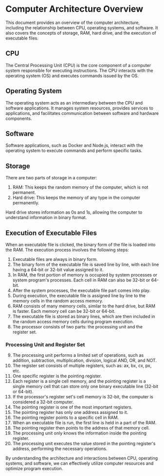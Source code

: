 # Computer Architecture Overview

This document provides an overview of the computer architecture, including the relationship between CPU, operating systems, and software. It also covers the concepts of storage, RAM, hard drive, and the execution of executable files.

## CPU

The Central Processing Unit (CPU) is the core component of a computer system responsible for executing instructions. The CPU interacts with the operating system (OS) and executes commands issued by the OS.

## Operating System

The operating system acts as an intermediary between the CPU and software applications. It manages system resources, provides services to applications, and facilitates communication between software and hardware components.

## Software

Software applications, such as Docker and Node.js, interact with the operating system to execute commands and perform specific tasks.

## Storage

There are two parts of storage in a computer:

1. RAM: This keeps the random memory of the computer, which is not permanent.
2. Hard drive: This keeps the memory of any type in the computer permanently.

Hard drive stores information as 0s and 1s, allowing the computer to understand information in binary format.

## Execution of Executable Files

When an executable file is clicked, the binary form of the file is loaded into the RAM. The execution process involves the following steps:

1. Executable files are always in binary form.
2. The binary form of the executable file is saved line by line, with each line having a 64-bit or 32-bit value assigned to it.
3. In RAM, the first portion of memory is occupied by system processes or system program's processes. Each cell in RAM can also be 32-bit or 64-bit.
4. After the system processes, the executable file part comes into play.
5. During execution, the executable file is assigned line by line to the memory cells in the random access memory.
6. RAM consists of many memory cells, similar to the hard drive, but RAM is faster. Each memory cell can be 32-bit or 64-bit.
7. The executable file is stored as binary lines, which are then included in the random access memory cells during program execution.
8. The processor consists of two parts: the processing unit and the register set.

### Processing Unit and Register Set

9. The processing unit performs a limited set of operations, such as addition, subtraction, multiplication, division, logical AND, OR, and NOT.
10. The register set consists of multiple registers, such as: ax, bx, cx, px, etc.
11. One specific register is the pointing register.
12. Each register is a single cell memory, and the pointing register is a single memory cell that can store only one binary executable line (32-bit or 64-bit).
13. If the processor's register set's cell memory is 32-bit, the computer is considered a 32-bit computer.
14. The pointing register is one of the most important registers.
15. The pointing register has only one address assigned to it.
16. The pointing register points to a specific cell in RAM.
17. When an executable file is run, the first line is held in a part of the RAM.
18. The pointing register then points to the address of that memory cell.
19. The processing unit only knows the information inside the pointing register.
20. The processing unit executes the value stored in the pointing register's address, performing the necessary operations.

By understanding the architecture and interactions between CPU, operating systems, and software, we can effectively utilize computer resources and optimize program execution.
